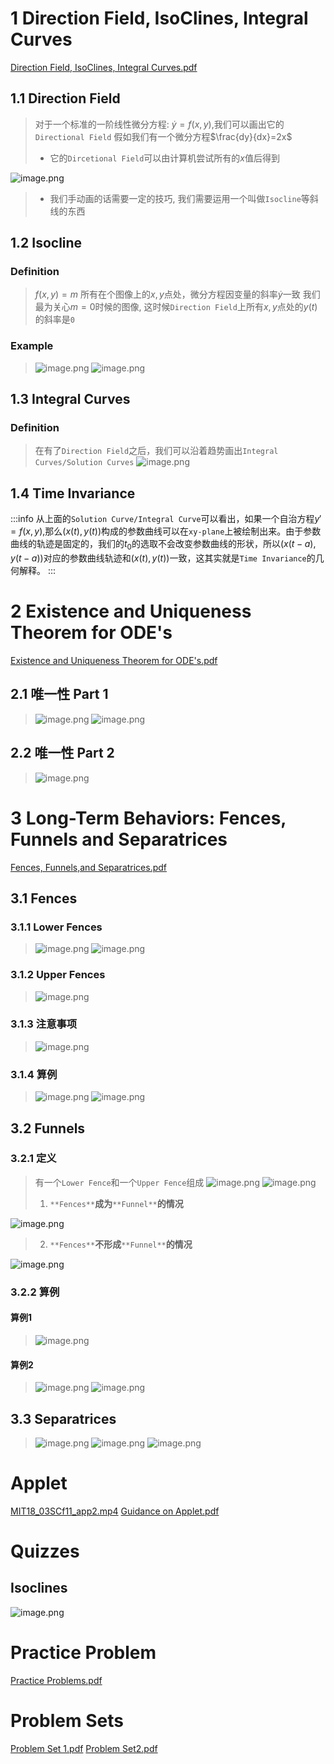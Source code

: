 # 1 Direction Field, IsoClines, Integral Curves
[Direction Field, IsoClines, Integral Curves.pdf](https://www.yuque.com/attachments/yuque/0/2022/pdf/12393765/1658288400013-61f03c05-162a-46ff-b10d-3f3b80dbb010.pdf)
## 1.1 Direction Field
> 对于一个标准的一阶线性微分方程: $\dot{y}=f(x,y)$,我们可以画出它的`Directional Field`
> 假如我们有一个微分方程$\frac{dy}{dx}=2x$
> - 它的`Dircetional Field`可以由计算机尝试所有的$x$值后得到
> 
![image.png](./1.3_Geometric_Methods.assets/20230302_1448087129.png)
> - 我们手动画的话需要一定的技巧, 我们需要运用一个叫做`Isocline`等斜线的东西


## 1.2 Isocline
### Definition
> $f(x,y)=m$
> 所有在个图像上的$x,y$点处，微分方程因变量的斜率$\dot{y}$一致
> 我们最为关心$m=0$时候的图像, 这时候`Direction Field`上所有$x,y$点处的$y(t)$的斜率是`0`


### Example
> ![image.png](./1.3_Geometric_Methods.assets/20230302_1448082991.png)
> ![image.png](./1.3_Geometric_Methods.assets/20230302_1448085402.png)



## 1.3 Integral Curves
### Definition
> 在有了`Direction Field`之后，我们可以沿着趋势画出`Integral Curves/Solution Curves`
> ![image.png](./1.3_Geometric_Methods.assets/20230302_1448087981.png)



## 1.4 Time Invariance
:::info
从上面的`Solution Curve/Integral Curve`可以看出，如果一个自治方程$y'=f(x,y)$,那么$(x(t),y(t))$构成的参数曲线可以在`xy-plane`上被绘制出来。由于参数曲线的轨迹是固定的，我们的$t_0$的选取不会改变参数曲线的形状，所以$(x(t-a),y(t-a))$对应的参数曲线轨迹和$(x(t),y(t))$一致，这其实就是`Time Invariance`的几何解释。
:::


# 2 Existence and Uniqueness Theorem for ODE's
[Existence and Uniqueness Theorem for ODE's.pdf](https://www.yuque.com/attachments/yuque/0/2022/pdf/12393765/1658291924806-e1a3a8d4-5a9b-497d-bfbf-6061b841cfd1.pdf)
## 2.1 唯一性 Part 1
> ![image.png](./1.3_Geometric_Methods.assets/20230302_1448082956.png)
> ![image.png](./1.3_Geometric_Methods.assets/20230302_1448082706.png)



## 2.2 唯一性 Part 2
> ![image.png](./1.3_Geometric_Methods.assets/20230302_1448095194.png)



# 3 Long-Term Behaviors: Fences, Funnels and Separatrices
[Fences, Funnels,and Separatrices.pdf](https://www.yuque.com/attachments/yuque/0/2022/pdf/12393765/1658290069603-c855fecf-8c58-4694-8c9d-412c894097b9.pdf)
## 3.1 Fences
### 3.1.1 Lower Fences
> ![image.png](./1.3_Geometric_Methods.assets/20230302_1448094336.png)
> ![image.png](./1.3_Geometric_Methods.assets/20230302_1448096986.png)


### 3.1.2 Upper Fences
> ![image.png](./1.3_Geometric_Methods.assets/20230302_1448092118.png)



### 3.1.3 注意事项
> ![image.png](./1.3_Geometric_Methods.assets/20230302_1448096608.png)



### 3.1.4 算例
> ![image.png](./1.3_Geometric_Methods.assets/20230302_1448095412.png)
> ![image.png](./1.3_Geometric_Methods.assets/20230302_1448091499.png)




## 3.2 Funnels
### 3.2.1 定义
> 有一个`Lower Fence`和一个`Upper Fence`组成
> ![image.png](./1.3_Geometric_Methods.assets/20230302_1448095533.png)
> ![image.png](./1.3_Geometric_Methods.assets/20230302_1448103552.png)
> 1. `**Fences**`**成为**`**Funnel**`**的情况**
> 
![image.png](./1.3_Geometric_Methods.assets/20230302_1448105990.png)
> 2. `**Fences**`**不形成**`**Funnel**`**的情况**
> 
![image.png](./1.3_Geometric_Methods.assets/20230302_1448107247.png)



### 3.2.2 算例
#### 算例1
> ![image.png](./1.3_Geometric_Methods.assets/20230302_1448109215.png)


#### 算例2
> ![image.png](./1.3_Geometric_Methods.assets/20230302_1448105154.png)
> ![image.png](./1.3_Geometric_Methods.assets/20230302_1448101812.png)


## 3.3 Separatrices
> ![image.png](./1.3_Geometric_Methods.assets/20230302_1448104246.png)
> ![image.png](./1.3_Geometric_Methods.assets/20230302_1448101076.png)
> ![image.png](./1.3_Geometric_Methods.assets/20230302_1448117706.png)



# Applet
[MIT18_03SCf11_app2.mp4](https://www.yuque.com/attachments/yuque/0/2022/mp4/12393765/1658291950252-a5ae9df3-124c-4c6d-8263-7c3099fda728.mp4?_lake_card=%7B%22src%22%3A%22https%3A%2F%2Fwww.yuque.com%2Fattachments%2Fyuque%2F0%2F2022%2Fmp4%2F12393765%2F1658291950252-a5ae9df3-124c-4c6d-8263-7c3099fda728.mp4%22%2C%22name%22%3A%22MIT18_03SCf11_app2.mp4%22%2C%22size%22%3A16615758%2C%22type%22%3A%22video%2Fmp4%22%2C%22ext%22%3A%22mp4%22%2C%22source%22%3A%22%22%2C%22status%22%3A%22done%22%2C%22mode%22%3A%22title%22%2C%22download%22%3Atrue%2C%22taskId%22%3A%22uc80681e2-a259-4e5b-bfae-1f00dc12f4c%22%2C%22taskType%22%3A%22upload%22%2C%22__spacing%22%3A%22both%22%2C%22id%22%3A%22ua4cf4957%22%2C%22margin%22%3A%7B%22top%22%3Atrue%2C%22bottom%22%3Atrue%7D%2C%22card%22%3A%22file%22%7D)
[Guidance on Applet.pdf](https://www.yuque.com/attachments/yuque/0/2022/pdf/12393765/1658289865251-e962834c-7f2f-45ce-bfb0-4867e45b6252.pdf)

# Quizzes
## Isoclines
![image.png](./1.3_Geometric_Methods.assets/20230302_1448116592.png)


# Practice Problem
[Practice Problems.pdf](https://www.yuque.com/attachments/yuque/0/2022/pdf/12393765/1658290105444-5c97d493-fb0c-4dce-922c-e25fae42b09d.pdf)


# Problem Sets
[Problem Set 1.pdf](https://www.yuque.com/attachments/yuque/0/2022/pdf/12393765/1658290154346-aedf7343-b62a-43d4-ae70-505b2d109bfc.pdf)
[Problem Set2.pdf](https://www.yuque.com/attachments/yuque/0/2022/pdf/12393765/1658290172440-509691ad-1075-4ade-90b4-d457f3e8ec1b.pdf)



